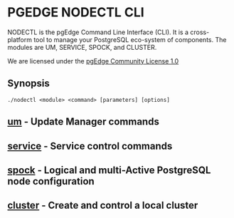 # PGEDGE NODECTL CLI
NODECTL is the pgEdge Command Line Interface (CLI).  It is a cross-platform 
tool to manage your PostgreSQL eco-system of components.  The modules are 
UM, SERVICE, SPOCK, and CLUSTER.

We are licensed under the [pgEdge Community License 1.0](PGEDGE-COMMUNITY-LICENSE.md)

## Synopsis
    ./nodectl <module> <command> [parameters] [options] 

## [um](UM-README.md) - Update Manager commands

## [service](SERVICE-README.md) - Service control commands

## [spock](SPOCK-README.md) - Logical and multi-Active PostgreSQL node configuration

## [cluster](CLUSTER-README.md) - Create and control a local cluster 

